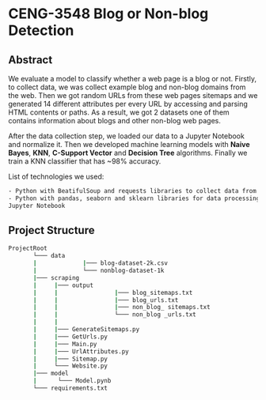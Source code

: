 
# CENG-3548 Blog or Non-blog Detection


## Abstract
We evaluate a model to classify whether a web page is a blog or not.
Firstly, to collect data, we was collect example blog and non-blog domains from the web. Then we got random URLs from these web pages sitemaps and we generated 14 different attributes per every URL by accessing and parsing HTML contents or paths.
As a result, we got 2 datasets one of them contains information about blogs and other non-blog web pages.

After the data collection step, we loaded our data to a Jupyter Notebook and normalize it. Then we developed machine learning models with **Naive Bayes**, **KNN**, **C-Support Vector** and **Decision Tree** algorithms. 
	Finally we train a KNN classifier that has ~98% accuracy.
	
List of technologies we used:
```bash
- Python with BeatifulSoup and requests libraries to collect data from web pages.
- Python with pandas, seaborn and sklearn libraries for data processing, visualization and model evaluation.
Jupyter Notebook 
```


## Project Structure
```bash
ProjectRoot
       └─── data
       |             |─── blog-dataset-2k.csv
       |             └─── nonblog-dataset-1k
       |─── scraping
       |	 |─── output
       |	 |                |─── blog_sitemaps.txt
       |	 |                |─── blog_urls.txt
       |	 |                |─── non_blog_ sitemaps.txt
       |	 |                └─── non_blog _urls.txt
       |	 |
       |	 |─── GenerateSitemaps.py
       |	 |─── GetUrls.py
       |	 |─── Main.py
       |	 |─── UrlAttributes.py
       |	 |─── Sitemap.py
       |	 └─── Website.py
       |─── model
       | 	  └─── Model.pynb
       └─── requirements.txt

```




